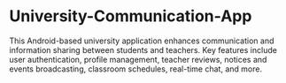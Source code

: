 # University-Communication-App
This Android-based university application enhances communication and information sharing between students and teachers. Key features include user authentication, profile management, teacher reviews, notices and events broadcasting, classroom schedules, real-time chat, and more.
